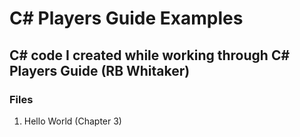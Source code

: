 # C# Players Guide Examples
## C# code I created while working through C# Players Guide (RB Whitaker)

### Files
1. Hello World (Chapter 3)
